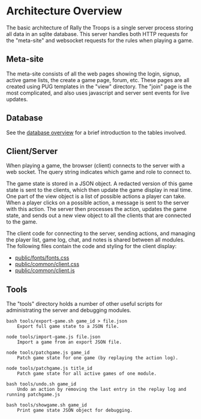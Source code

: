 # Architecture Overview

The basic architecture of Rally the Troops is a single server process storing all data in an sqlite database.
This server handles both HTTP requests for the "meta-site" and websocket requests for the rules when playing a game.

## Meta-site

The meta-site consists of all the web pages showing the login, signup, active game lists, the create a game page, forum, etc.
These pages are all created using PUG templates in the "view" directory.
The "join" page is the most complicated, and also uses javascript and server sent events for live updates.

## Database

See the [database overview](/docs/overview/database) for a brief introduction to the tables involved.

## Client/Server

When playing a game, the browser (client) connects to the server with a web socket.
The query string indicates which game and role to connect to.

The game state is stored in a JSON object. A redacted version of this game state is sent to the clients, which then update the game display in real time.
One part of the view object is a list of possible actions a player can take.
When a player clicks on a possible action, a message is sent to the server with this action.
The server then processes the action, updates the game state, and sends out a new view object to all the clients that are connected to the game.

The client code for connecting to the server, sending actions, and managing the player list, game log, chat, and notes is shared between all modules.
The following files contain the code and styling for the client display:

* <a href="https://git.rally-the-troops.com/common/server/tree/public/fonts/fonts.css">public/fonts/fonts.css</a>
* <a href="https://git.rally-the-troops.com/common/server/tree/public/common/client.css">public/common/client.css</a>
* <a href="https://git.rally-the-troops.com/common/server/tree/public/common/client.js">public/common/client.js</a>

## Tools

The "tools" directory holds a number of other useful scripts for administrating the server and debugging modules.

	bash tools/export-game.sh game_id > file.json
		Export full game state to a JSON file.

	node tools/import-game.js file.json
		Import a game from an export JSON file.

	node tools/patchgame.js game_id
		Patch game state for one game (by replaying the action log).

	node tools/patchgame.js title_id
		Patch game state for all active games of one module.

	bash tools/undo.sh game_id
		Undo an action by removing the last entry in the replay log and running patchgame.js

	bash tools/showgame.sh game_id
		Print game state JSON object for debugging.

<!--
	bash tools/gencovers.sh
		Generate cover images and thumbnails. Requires imagemagick.
-->
